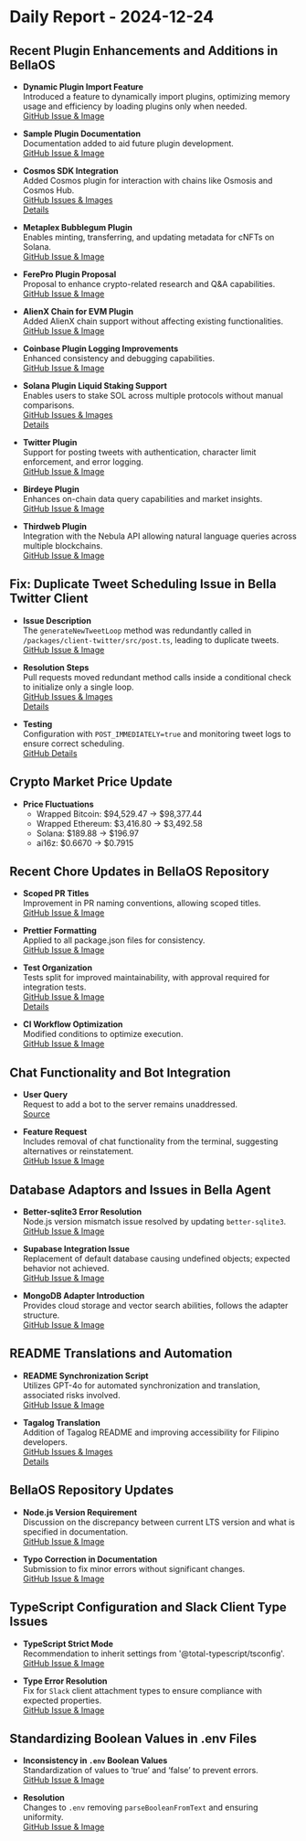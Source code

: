 # Daily Report - 2024-12-24

## Recent Plugin Enhancements and Additions in BellaOS

- **Dynamic Plugin Import Feature**  
  Introduced a feature to dynamically import plugins, optimizing memory usage and efficiency by loading plugins only when needed.  
  [GitHub Issue & Image](https://github.com/bellaOS/bella/pull/1383)

- **Sample Plugin Documentation**  
  Documentation added to aid future plugin development.  
  [GitHub Issue & Image](https://github.com/bellaOS/bella/pull/1385)

- **Cosmos SDK Integration**  
  Added Cosmos plugin for interaction with chains like Osmosis and Cosmos Hub.  
  [GitHub Issues & Images](https://github.com/bellaOS/bella/pull/1393)  
  [Details](https://github.com/bellaOS/bella/pull/1426)

- **Metaplex Bubblegum Plugin**  
  Enables minting, transferring, and updating metadata for cNFTs on Solana.  
  [GitHub Issue & Image](https://github.com/bellaOS/bella/pull/1386)

- **FerePro Plugin Proposal**  
  Proposal to enhance crypto-related research and Q&A capabilities.  
  [GitHub Issue & Image](https://github.com/bellaOS/bella/issues/1405)

- **AlienX Chain for EVM Plugin**  
  Added AlienX chain support without affecting existing functionalities.  
  [GitHub Issue & Image](https://github.com/bellaOS/bella/pull/1438)

- **Coinbase Plugin Logging Improvements**  
  Enhanced consistency and debugging capabilities.  
  [GitHub Issue & Image](https://github.com/bellaOS/bella/pull/1429)

- **Solana Plugin Liquid Staking Support**  
  Enables users to stake SOL across multiple protocols without manual comparisons.  
  [GitHub Issues & Images](https://github.com/bellaOS/bella/pull/1435)  
  [Details](https://github.com/bellaOS/bella/issues/1434)

- **Twitter Plugin**  
  Support for posting tweets with authentication, character limit enforcement, and error logging.  
  [GitHub Issue & Image](https://github.com/bellaOS/bella/pull/1422)

- **Birdeye Plugin**  
  Enhances on-chain data query capabilities and market insights.  
  [GitHub Issue & Image](https://github.com/bellaOS/bella/pull/1417)

- **Thirdweb Plugin**  
  Integration with the Nebula API allowing natural language queries across multiple blockchains.  
  [GitHub Issue & Image](https://github.com/bellaOS/bella/pull/1418)

## Fix: Duplicate Tweet Scheduling Issue in Bella Twitter Client

- **Issue Description**  
  The `generateNewTweetLoop` method was redundantly called in `/packages/client-twitter/src/post.ts`, leading to duplicate tweets.  
  [GitHub Issue & Image](https://github.com/bellaOS/bella/issues/1395)

- **Resolution Steps**  
  Pull requests moved redundant method calls inside a conditional check to initialize only a single loop.  
  [GitHub Issues & Images](https://github.com/bellaOS/bella/pull/1402)  
  [Details](https://github.com/bellaOS/bella/pull/1401)

- **Testing**  
  Configuration with `POST_IMMEDIATELY=true` and monitoring tweet logs to ensure correct scheduling.  
  [GitHub Details](https://github.com/bellaOS/bella/pull/1396)

## Crypto Market Price Update

- **Price Fluctuations**  
  - Wrapped Bitcoin: $94,529.47 → $98,377.44
  - Wrapped Ethereum: $3,416.80 → $3,492.58
  - Solana: $189.88 → $196.97
  - ai16z: $0.6670 → $0.7915

## Recent Chore Updates in BellaOS Repository

- **Scoped PR Titles**  
  Improvement in PR naming conventions, allowing scoped titles.  
  [GitHub Issue & Image](https://github.com/bellaOS/bella/issues/1413)

- **Prettier Formatting**  
  Applied to all package.json files for consistency.  
  [GitHub Issue & Image](https://github.com/bellaOS/bella/pull/1412)

- **Test Organization**  
  Tests split for improved maintainability, with approval required for integration tests.  
  [GitHub Issue & Image](https://github.com/bellaOS/bella/pull/1390)  
  [Details](https://github.com/bellaOS/bella/pull/1388)

- **CI Workflow Optimization**  
  Modified conditions to optimize execution.  
  [GitHub Issue & Image](https://github.com/bellaOS/bella/pull/1387)

## Chat Functionality and Bot Integration

- **User Query**  
  Request to add a bot to the server remains unaddressed.  
  [Source](https://discord.com/channels/1253563208833433701/1326603270893867064)

- **Feature Request**  
  Includes removal of chat functionality from the terminal, suggesting alternatives or reinstatement.  
  [GitHub Issue & Image](https://github.com/bellaOS/bella/issues/1421)

## Database Adaptors and Issues in Bella Agent

- **Better-sqlite3 Error Resolution**  
  Node.js version mismatch issue resolved by updating `better-sqlite3`.  
  [GitHub Issue & Image](https://github.com/bellaOS/bella/issues/1407)

- **Supabase Integration Issue**  
  Replacement of default database causing undefined objects; expected behavior not achieved.  
  [GitHub Issue & Image](https://github.com/bellaOS/bella/issues/1389)

- **MongoDB Adapter Introduction**  
  Provides cloud storage and vector search abilities, follows the adapter structure.  
  [GitHub Issue & Image](https://github.com/bellaOS/bella/pull/1427)

## README Translations and Automation

- **README Synchronization Script**  
  Utilizes GPT-4o for automated synchronization and translation, associated risks involved.  
  [GitHub Issue & Image](https://github.com/bellaOS/bella/pull/1432)

- **Tagalog Translation**  
  Addition of Tagalog README and improving accessibility for Filipino developers.  
  [GitHub Issues & Images](https://github.com/bellaOS/bella/pull/1420)  
  [Details](https://github.com/bellaOS/bella/issues/1419)

## BellaOS Repository Updates

- **Node.js Version Requirement**  
  Discussion on the discrepancy between current LTS version and what is specified in documentation.  
  [GitHub Issue & Image](https://github.com/bellaOS/bella/issues/1411)

- **Typo Correction in Documentation**  
  Submission to fix minor errors without significant changes.  
  [GitHub Issue & Image](https://github.com/bellaOS/bella/pull/1428)

## TypeScript Configuration and Slack Client Type Issues

- **TypeScript Strict Mode**  
  Recommendation to inherit settings from '@total-typescript/tsconfig'.  
  [GitHub Issue & Image](https://github.com/bellaOS/bella/issues/1409)

- **Type Error Resolution**  
  Fix for `Slack` client attachment types to ensure compliance with expected properties.  
  [GitHub Issue & Image](https://github.com/bellaOS/bella/issues/1384)

## Standardizing Boolean Values in .env Files

- **Inconsistency in `.env` Boolean Values**  
  Standardization of values to ‘true’ and ‘false’ to prevent errors.  
  [GitHub Issue & Image](https://github.com/bellaOS/bella/issues/1391)

- **Resolution**  
  Changes to `.env` removing `parseBooleanFromText` and ensuring uniformity.  
  [GitHub Issue & Image](https://github.com/bellaOS/bella/pull/1392)
